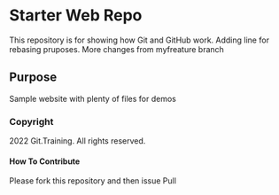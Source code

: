 # Starter Web Repo

This repository is for showing how Git and GitHub work.
Adding line for rebasing pruposes.
More changes from myfreature branch

## Purpose

Sample website with plenty of files for demos

### Copyright

2022 Git.Training. All rights reserved.

#### How To Contribute

Please fork this repository and then issue Pull
